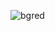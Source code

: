 ![bgred](https://user-images.githubusercontent.com/89590258/205465086-82cb0354-311c-4a06-ad8b-59aeeef4ea79.png)

